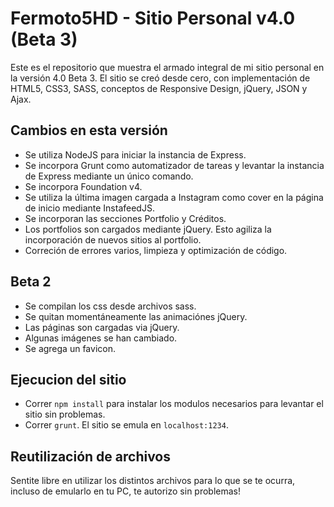 # Fermoto5HD - Sitio Personal v4.0 (Beta 3)
Este es el repositorio que muestra el armado integral de mi sitio personal en la versión 4.0 Beta 3. 
El sitio se creó desde cero, con implementación de HTML5, CSS3, SASS, conceptos de Responsive Design, jQuery, JSON y Ajax. 

## Cambios en esta versión 
* Se utiliza NodeJS para iniciar la instancia de Express. 
* Se incorpora Grunt como automatizador de tareas y levantar la instancia de Express mediante un único comando. 
* Se incorpora Foundation v4. 
* Se utiliza la última imagen cargada a Instagram como cover en la página de inicio mediante InstafeedJS. 
* Se incorporan las secciones Portfolio y Créditos. 
* Los portfolios son cargados mediante jQuery. Esto agiliza la incorporación de nuevos sitios al portfolio. 
* Correción de errores varios, limpieza y optimización de código. 

## Beta 2 
* Se compilan los css desde archivos sass. 
* Se quitan momentáneamente las animaciónes jQuery. 
* Las páginas son cargadas via jQuery. 
* Algunas imágenes se han cambiado. 
* Se agrega un favicon. 

## Ejecucion del sitio 
* Correr `npm install` para instalar los modulos necesarios para levantar el sitio sin problemas. 
* Correr `grunt`. El sitio se emula en `localhost:1234`. 

## Reutilización de archivos 
Sentite libre en utilizar los distintos archivos para lo que se te ocurra, incluso de emularlo en tu PC, te autorizo sin problemas! 